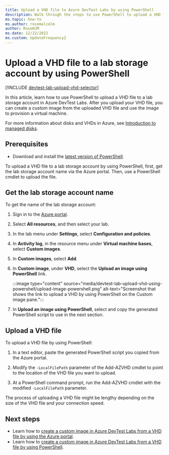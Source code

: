 ```yaml
---
title: Upload a VHD file to Azure DevTest Labs by using PowerShell
description: Walk through the steps to use PowerShell to upload a VHD file to a lab storage account in Azure DevTest Labs.
ms.topic: how-to
ms.author: rosemalcolm
author: RoseHJM
ms.date: 12/22/2022
ms.custom: UpdateFrequency2
---
```


# Upload a VHD file to a lab storage account by using PowerShell

[!INCLUDE [devtest-lab-upload-vhd-selector](../../includes/devtest-lab-upload-vhd-selector.md)]

In this article, learn how to use PowerShell to upload a VHD file to a lab storage account in Azure DevTest Labs. After you upload your VHD file, you can create a custom image from the uploaded VHD file and use the image to provision a virtual machine.

For more information about disks and VHDs in Azure, see [Introduction to managed disks](../virtual-machines/managed-disks-overview.md).

## Prerequisites

- Download and install the [latest version of PowerShell](/powershell/scripting/install/installing-powershell?).

To upload a VHD file to a lab storage account by using PowerShell, first, get the lab storage account name via the Azure portal. Then, use a PowerShell cmdlet to upload the file.

## Get the lab storage account name

To get the name of the lab storage account:

1. Sign in to the [Azure portal](https://go.microsoft.com/fwlink/p/?LinkID=525040).

1. Select **All resources**, and then select your lab.  

1. In the lab menu under **Settings**, select **Configuration and policies**.

1. In **Activity log**, in the resource menu under **Virtual machine bases**, select **Custom images**.

1. In **Custom images**, select **Add**.

1. In **Custom image**, under **VHD**, select the **Upload an image using PowerShell** link.

    :::image type="content" source="media/devtest-lab-upload-vhd-using-powershell/upload-image-powershell.png" alt-text="Screenshot that shows the link to upload a VHD by using PowerShell on the Custom image pane.":::

1. In **Upload an image using PowerShell**, select and copy the generated PowerShell script to use in the next section.

## Upload a VHD file

To upload a VHD file by using PowerShell:

1. In a text editor, paste the generated PowerShell script you copied from the Azure portal.

1. Modify the `-LocalFilePath` parameter of the Add-AZVHD cmdlet to point to the location of the VHD file you want to upload.

1. At a PowerShell command prompt, run the Add-AZVHD cmdlet with the modified `-LocalFilePath` parameter.

The process of uploading a VHD file might be lengthy depending on the size of the VHD file and your connection speed.

## Next steps

- Learn how to [create a custom image in Azure DevTest Labs from a VHD file by using the Azure portal](devtest-lab-create-template.md).
- Learn how to [create a custom image in Azure DevTest Labs from a VHD file by using PowerShell](devtest-lab-create-custom-image-from-vhd-using-powershell.md).
